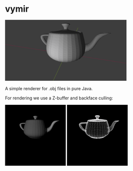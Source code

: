 # vymir

<img src="doc/cover.png" alt="drawing" height="200"/>

A simple renderer for .obj files in pure Java.

For rendering we use a Z-buffer and backface culling:

<img src="doc/faces.png" alt="drawing" width="200"/> <img src="doc/culling.png" alt="drawing" width="200"/>
